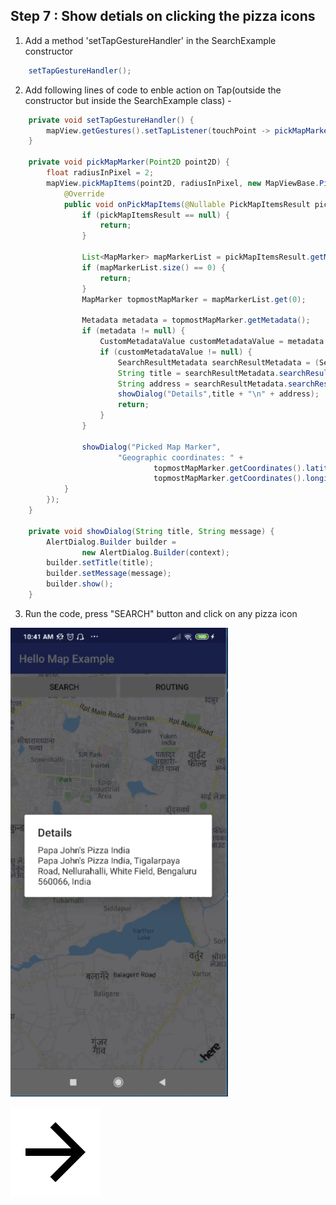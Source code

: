 ## Step 7 : Show detials on clicking the pizza icons


1. Add a method 'setTapGestureHandler' in the SearchExample constructor
```java
    setTapGestureHandler();
```
2. Add following lines of code to enble action on Tap(outside the constructor but inside the SearchExample class) -
```java
    private void setTapGestureHandler() {
        mapView.getGestures().setTapListener(touchPoint -> pickMapMarker(touchPoint));
    }

    private void pickMapMarker(Point2D point2D) {
        float radiusInPixel = 2;
        mapView.pickMapItems(point2D, radiusInPixel, new MapViewBase.PickMapItemsCallback() {
            @Override
            public void onPickMapItems(@Nullable PickMapItemsResult pickMapItemsResult) {
                if (pickMapItemsResult == null) {
                    return;
                }

                List<MapMarker> mapMarkerList = pickMapItemsResult.getMarkers();
                if (mapMarkerList.size() == 0) {
                    return;
                }
                MapMarker topmostMapMarker = mapMarkerList.get(0);

                Metadata metadata = topmostMapMarker.getMetadata();
                if (metadata != null) {
                    CustomMetadataValue customMetadataValue = metadata.getCustomValue("key_search_result");
                    if (customMetadataValue != null) {
                        SearchResultMetadata searchResultMetadata = (SearchResultMetadata) customMetadataValue;
                        String title = searchResultMetadata.searchResult.getTitle();
                        String address = searchResultMetadata.searchResult.getAddress().addressText;
                        showDialog("Details",title + "\n" + address);
                        return;
                    }
                }

                showDialog("Picked Map Marker",
                        "Geographic coordinates: " +
                                topmostMapMarker.getCoordinates().latitude + ", " +
                                topmostMapMarker.getCoordinates().longitude);
            }
        });
    }

    private void showDialog(String title, String message) {
        AlertDialog.Builder builder =
                new AlertDialog.Builder(context);
        builder.setTitle(title);
        builder.setMessage(message);
        builder.show();
    }    
```
3. Run the code, press "SEARCH" button and click on any pizza icon

<img src="/img/pizzadetails.png" width="348" height="750"/>

[![Foo](/img/next.png)](/Step8.md)

